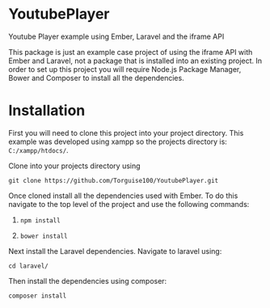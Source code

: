 # YoutubePlayer
Youtube Player example using Ember, Laravel and the iframe API

This package is just an example case project of using the iframe API with Ember and Laravel, 
not a package that is installed into an existing project.
In order to set up this project you will require Node.js Package Manager, Bower and Composer to install all the dependencies.

# Installation

First you will need to clone this project into your project directory. This example was developed using xampp so the
projects directory is: `C:/xampp/htdocs/`.

Clone into your projects directory using

`git clone https://github.com/Torguise100/YoutubePlayer.git`

Once cloned install all the dependencies used with Ember. 
To do this navigate to the top level of the project and use the following commands:
 
  1) `npm install`
  
  2) `bower install`
  

Next install the Laravel dependencies. Navigate to laravel using:

  `cd laravel/`
  
Then install the dependencies using composer:

  `composer install`
